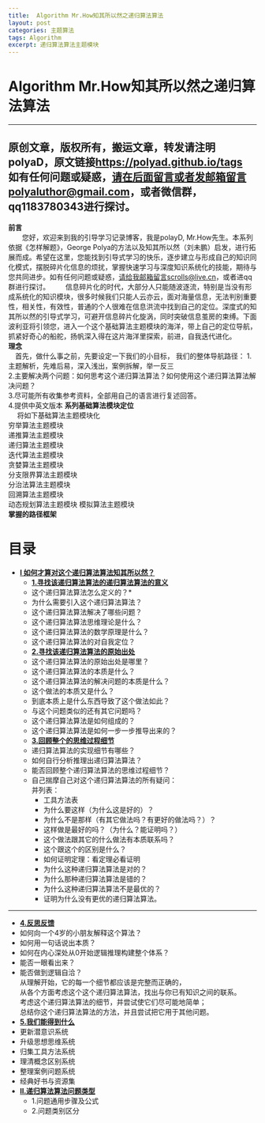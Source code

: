 ```yaml
---
title:  Algorithm Mr.How知其所以然之递归算法算法
layout: post
categories: 主题算法
tags: Algorithm
excerpt: 递归算法算法主题模块
---
```

# Algorithm Mr.How知其所以然之递归算法算法 <span id="home">

---

原创文章，版权所有，搬运文章，转发请注明polyaD，原文链接<https://polyad.github.io/tags>   
如有任何问题或疑惑，请在后面留言或者发邮箱留言polyaluthor@gmail.com，或者微信群，qq1183780343进行探讨。
---
**前言**  
&emsp;&emsp;您好，欢迎来到我的引导学习记录博客，我是polayD, Mr.How先生。本系列依据《怎样解题》，George Polya的方法以及知其所以然（刘未鹏）启发，进行拓展而成。希望在这里，您能找到引导式学习的快乐，逐步建立与形成自己的知识同化模式，摆脱碎片化信息的烦扰，掌握快速学习与深度知识系统化的技能，期待与您共同进步。如有任何问题或疑惑，请给我邮箱留言scrolls@live.cn，或者进qq群进行探讨。
&emsp;&emsp;信息碎片化的时代，大部分人只能随波逐流，特别是当没有形成系统化的知识模块，很多时候我们只能人云亦云，面对海量信息，无法判别重要性，相关性，有效性，普通的个人很难在信息洪流中找到自己的定位。深度式的知其所以然的引导式学习，可避开信息碎片化旋涡，同时突破信息茧房的束缚。下面波利亚将引领您，进入一个这个基础算法主题模块的海洋，带上自己的定位导航，抓紧好奇心的船舵，扬帆深入得在这片海洋里探索，前进，自我迭代进化。  
****理念****  
&emsp;首先，做什么事之前，先要设定一下我们的小目标，
我们的整体导航路径：
1.主题解析，先难后易，深入浅出，案例拆解，举一反三  
2.主要解决两个问题：如何思考这个递归算法算法？如何使用这个递归算法算法解决问题？  
3.尽可能所有收集参考资料，全部用自己的语言进行复述回答。  
4.提供中英文版本
**系列基础算法模块定位**      
&emsp;
将如下基础算法主题模块化  
穷举算法主题模块  
递推算法主题模块  
递归算法主题模块  
迭代算法主题模块  
贪婪算法主题模块  
分支限界算法主题模块  
分治法算法主题模块  
回溯算法主题模块  
动态规划算法主题模块 
模拟算法主题模块     
****掌握的路径框架****
# 目录
* **[I 如何才算对这个递归算法算法知其所以然？](#1)**      
  * **[1.寻找该递归算法算法的递归算法算法的意义](#1.1)**       
  *  这个递归算法算法怎么定义的？* 
  *  为什么需要引入这个递归算法算法？      
  * 这个递归算法算法解决了哪些问题？   
  * 这个递归算法算法思维理论是什么？   
  * 这个递归算法算法的数学原理是什么？  
  * 这个递归算法算法的对自我定位？   
  * **[2.寻找该递归算法算法的原始出处](#1.2)**   
  * 这个递归算法算法的原始出处是哪里？    
  * 这个递归算法算法的本质是什么？    
  * 这个递归算法算法的解决问题的本质是什么？   
  * 这个做法的本质又是什么？    
  * 到底本质上是什么东西导致了这个做法如此？    
  * 与这个问题类似的还有其它问题吗？ 
  * 这个递归算法算法是如何组成的？    
  * 这个递归算法算法是如何一步一步推导出来的？  
  * **[3.回顾整个的思维过程细节](#1.3)**  
  * 递归算法算法的实现细节有哪些？   
  * 如何自行分析推理出递归算法算法？      
  * 能否回顾整个递归算法算法的思维过程细节？  
  - 
    自己揣摩自己对这个递归算法算法的所有疑问：      
      并列表：     
    * 工具方法表 
    *   为什么要这样（为什么这是好的）？    
    *   为什么不是那样（有其它做法吗？有更好的做法吗？）？    
    *   这样做是最好的吗？（为什么？能证明吗？）    
    *   这个做法跟其它的什么做法有本质联系吗？    
    *   这个跟这个的区别是什么？    
    *   如何证明定理：看定理必看证明    
    *   为什么这种递归算法算法是对的？    
    *   为什么那种递归算法算法是错的？    
    *   为什么这种递归算法算法不是最优的？    
    *   证明为什么没有更优的递归算法算法。 
 ----  
  * **[4.反思反馈](#1.4)**      
  *  如何向一个4岁的小朋友解释这个算法？ 
  *  如何用一句话说出本质？
  *  如何在内心深处从0开始逻辑推理构建整个体系？
  *  能否一眼看出来？     
  * 能否做到逻辑自洽？    
    从理解开始，它的每一个细节都应该是完整而正确的，    
    从各个方面考虑这个这个递归算法算法，找出与你已有知识之间的联系。    
    考虑这个递归算法算法的细节，并尝试使它们尽可能地简单；    
    总结你这个递归算法算法的方法，并且尝试把它用于其他问题。    
  * **[5.我们能得到什么](#1.5)**         
  *   更新潜意识系统    
  *   升级思想思维系统    
  *   归集工具方法系统    
  *   理清概念区别系统        
  *   整理案例问题系统  
  *   经典好书与资源集      
* **[II.递归算法算法问题类型](#2)**     
  *  1.问题通用步骤及公式   
  *  2.问题类别区分   